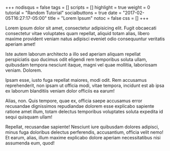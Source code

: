 +++
nodisqus = false
tags = []
scripts = []
highlight = true
weight = 0
tutorial = "Random Tutorial"
socialbuttons = true
date = "2017-02-05T16:27:17-05:00"
title = "Lorem Ipsum"
notoc = false
css = []
+++



Lorem ipsum dolor sit amet, consectetur adipisicing elit. Fugit obcaecati consectetur vitae voluptates quam repellat, aliquid totam alias, libero maxime provident veniam natus adipisci eveniet odio consequuntur veritatis aperiam amet!


Iste autem laborum architecto a illo sed aperiam aliquam repellat perspiciatis quo ducimus odit eligendi rem temporibus soluta ullam, quibusdam tempora nesciunt itaque, magni vel quae mollitia, laboriosam veniam. Dolorem.


Ipsam esse, iusto fuga repellat maiores, modi odit. Rem accusamus reprehenderit, non ipsam ut officia modi, vitae tempora, incidunt est ab ipsa ex laborum blanditiis veniam dolor officiis ea earum!


Alias, non. Quis tempore, quae ex, officia saepe accusamus error recusandae dignissimos repudiandae dolorem esse explicabo sapiente ratione amet illum, totam delectus temporibus voluptates soluta expedita id sequi quisquam ullam!


Repellat, recusandae sapiente! Nesciunt iure quibusdam dolores adipisci, minus fuga doloribus delectus perferendis, accusantium, officia velit nemo! Et earum, alias, illum maxime explicabo dolore aperiam necessitatibus nisi assumenda eum, quod!
